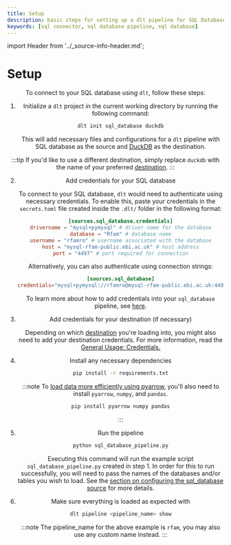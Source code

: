 ```yaml
---
title: Setup
description: basic steps for setting up a dlt pipeline for SQL Database
keywords: [sql connector, sql database pipeline, sql database]
---
```


import Header from '../_source-info-header.md';

# Setup

<Header/>

To connect to your SQL database using `dlt`, follow these steps:

1. Initialize a `dlt` project in the current working directory by running the following command:

    ```sh 
    dlt init sql_database duckdb
    ```

    This will add necessary files and configurations for a `dlt` pipeline with SQL database as the source and
   [DuckDB](../../destinations/duckdb.md) as the destination.

:::tip
If you'd like to use a different destination, simply replace `duckdb` with the name of your preferred [destination](../../destinations).
:::

2. Add credentials for your SQL database

    To connect to your SQL database, `dlt` would need to authenticate using necessary credentials. To enable this, paste your credentials in the `secrets.toml` file created inside the `.dlt/` folder in the following format:
    ```toml
    [sources.sql_database.credentials]
    drivername = "mysql+pymysql" # driver name for the database
    database = "Rfam" # database name
    username = "rfamro" # username associated with the database
    host = "mysql-rfam-public.ebi.ac.uk" # host address
    port = "4497" # port required for connection
    ```

    Alternatively, you can also authenticate using connection strings:
    ```toml
    [sources.sql_database]
    credentials="mysql+pymysql://rfamro@mysql-rfam-public.ebi.ac.uk:4497/Rfam"
    ```

    To learn more about how to add credentials into your `sql_database` pipeline, see [here](./configuration#configuring-the-connection).  

3. Add credentials for your destination (if necessary)  

    Depending on which [destination](../../destinations) you're loading into, you might also need to add your destination credentials. For more information, read the [General Usage: Credentials.](../../../general-usage/credentials)

4. Install any necessary dependencies  

    ```sh
    pip install -r requirements.txt
    ```

    :::note
    To [load data more efficiently using pyarrow](./configuration#pyarrow), you'll also need to install `pyarrow`, `numpy`, and `pandas`. 

    ```sh
    pip install pyarrow numpy pandas
    ```
    :::

5. Run the pipeline  

    ```sh
    python sql_database_pipeline.py
    ```

    Executing this command will run the example script `sql_database_pipeline.py` created in step 1. In order for this to run successfully, you will need to pass the names of the databases and/or tables you wish to load. 
    See the [section on configuring the sql_database source](./configuration#configuring-the-sql-database-source) for more details.


6. Make sure everything is loaded as expected with  
    ```sh
    dlt pipeline <pipeline_name> show
    ```

   :::note
   The pipeline_name for the above example is `rfam`, you may also use any
   custom name instead. 
   :::  

